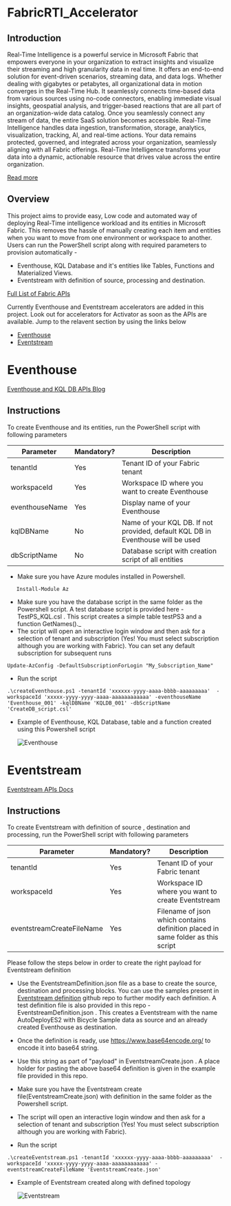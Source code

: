 # FabricRTI_Accelerator
## Introduction
Real-Time Intelligence is a powerful service in Microsoft Fabric that empowers everyone in your organization to extract insights and visualize their streaming and high granularity data in real time. It offers an end-to-end solution for event-driven scenarios, streaming data, and data logs. Whether dealing with gigabytes or petabytes, all organizational data in motion converges in the Real-Time Hub. It seamlessly connects time-based data from various sources using no-code connectors, enabling immediate visual insights, geospatial analysis, and trigger-based reactions that are all part of an organization-wide data catalog.
Once you seamlessly connect any stream of data, the entire SaaS solution becomes accessible. Real-Time Intelligence handles data ingestion, transformation, storage, analytics, visualization, tracking, AI, and real-time actions. Your data remains protected, governed, and integrated across your organization, seamlessly aligning with all Fabric offerings. Real-Time Intelligence transforms your data into a dynamic, actionable resource that drives value across the entire organization.

[Read more](https://learn.microsoft.com/en-us/fabric/real-time-intelligence/overview)
## Overview
This project aims to provide easy, Low code and automated way of deploying Real-Time intelligence workload and its entities in Microsoft Fabric. This removes the hassle of manually creating each item and entities when you want to move from one environment or workspace to another. Users can run the PowerShell script along with required parameters to provision automatically - 
* Eventhouse, KQL Database and it's entities like Tables, Functions and Materialized Views.
* Eventstream with definition of source, processing and destination.

[Full List of Fabric APIs](https://learn.microsoft.com/en-us/rest/api/fabric/articles/)

Currently Eventhouse and Eventstream accelerators are added in this project. Look out for accelerators for Activator as soon as the APIs are available. 
Jump to the relavent section by using the links below
* [Eventhouse](https://github.com/SuryaTejJosyula/FabricRTI_Accelerator#eventhouse)
* [Eventstream](https://github.com/SuryaTejJosyula/FabricRTI_Accelerator#eventstream)

# Eventhouse

[Eventhouse and KQL DB APIs Blog](https://blog.fabric.microsoft.com/en-us/blog/using-apis-with-fabric-real-time-analytics/)
## Instructions
To create Eventhouse and its entities, run the PowerShell script with following parameters

|Parameter|Mandatory?|Description|
|--------|--------|----------|
|tenantId|Yes|Tenant ID of your Fabric tenant|
|workspaceId|	Yes	|Workspace ID where you want to create Eventhouse|
|eventhouseName |	Yes|	Display name of your Eventhouse|
|kqlDBName |	No|	Name of your KQL DB. If not provided, default KQL DB in Eventhouse will be used|
|dbScriptName |	No|	Database script with creation script of all entities|

* Make sure you have Azure modules installed in Powershell.
 ```
	Install-Module Az 
```
* Make sure you have the database script in the same folder as the Powershell script. A test database script is provided here - TestPS_KQL.csl . This script creates a simple table testPS3 and a function GetNames()._
* The script will open an interactive login window and then ask for a selection of tenant and subscription (Yes! You must select subscription although you are working with Fabric). You can set any default subscription for subsequent runs 
```
Update-AzConfig -DefaultSubscriptionForLogin "My_Subscription_Name" 
```
* Run the script
```
.\createEventhouse.ps1 -tenantId 'xxxxxx-yyyy-aaaa-bbbb-aaaaaaaaa'  -workspaceId 'xxxxx-yyyy-yyyy-aaaa-aaaaaaaaaaaa' -eventhouseName 'Eventhouse_001' -kqlDBName 'KQLDB_001' -dbScriptName 'CreateDB_script.csl' 
```

* Example of Eventhouse, KQL Database, table and a function created using this Powershell script
  
  ![Eventhouse](./media/Created_Entities.png)

# Eventstream

[Eventstream APIs Docs](https://learn.microsoft.com/en-us/fabric/real-time-intelligence/event-streams/eventstream-rest-api#create-eventstream-item-with-definition)
## Instructions
To create Eventstream with definition of source , destination and processing, run the PowerShell script with following parameters

|Parameter|Mandatory?|Description|
|--------|--------|----------|
|tenantId|Yes|Tenant ID of your Fabric tenant|
|workspaceId|	Yes	|Workspace ID where you want to create Eventstream|
|eventstreamCreateFileName |	Yes|	Filename of json which contains definition placed in same folder as this script|

Please follow the steps below in order to create the right payload for Eventstream definition
* Use the EventstreamDefinition.json file as a base to create the source, destination and processing blocks. You can use the samples present in [Eventstream definition](https://github.com/microsoft/fabric-event-streams/blob/main/API%20Templates/eventstream-definition.json) github repo to further modify each definition. A test definition file is also provided in this repo - EventstreamDefinition.json . This creates a Eventstream with the name AutoDeployES2 with Bicycle Sample data as source and an already created Eventhouse as destination.
* Once the definition is ready, use https://www.base64encode.org/ to encode it into base64 string.
* Use this string as part of "payload" in EventstreamCreate.json . A place holder for pasting the above base64 definition is given in the example file provided in this repo.
* Make sure you have the Eventstream create file(EventstreamCreate.json) with definition in the same folder as the Powershell script.  
* The script will open an interactive login window and then ask for a selection of tenant and subscription (Yes! You must select subscription although you are working with Fabric). 

* Run the script
```
.\createEventstream.ps1 -tenantId 'xxxxxx-yyyy-aaaa-bbbb-aaaaaaaaa'  -workspaceId 'xxxxx-yyyy-yyyy-aaaa-aaaaaaaaaaaa' -eventstreamCreateFileName 'EventstreamCreate.json'
```

* Example of Eventstream created along with defined topology

  ![Eventstream](./media/Eventstream_Created.png)

